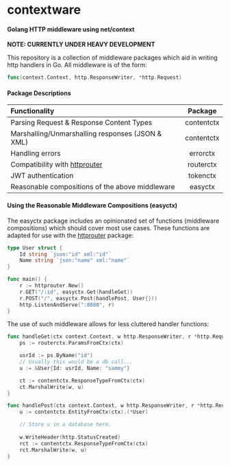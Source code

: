 # contextware

#### Golang HTTP middleware using net/context
**NOTE: CURRENTLY UNDER HEAVY DEVELOPMENT**

This repository is a collection of middleware packages which aid in writing http handlers in Go. All middleware is of the form:
```Go
func(context.Context, http.ResponseWriter, *http.Request) 
```

#### Package Descriptions
| Functionality | Package |
|:--------------|:--------:|
| Parsing Request & Response Content Types | contentctx |
| Marshalling/Unmarshalling responses (JSON & XML) | contentctx |
| Handling errors | errorctx |
| Compatibility with [httprouter](https://github.com/julienschmidt/httprouter) | routerctx |
| JWT authentication | tokenctx |
| Reasonable compositions of the above middleware | easyctx |

#### Using the Reasonable Middleware Compositions (easyctx)
The easyctx package includes an opinionated set of functions (middleware compositions) which should cover most use cases. These functions are adapted for use with the [httprouter](https://github.com/julienschmidt/httprouter) package:
```Go
type User struct {
    Id string `json:"id" xml:"id"`
    Name string `json:"name" xml:"name"`
}

func main() {
    r := httprouter.New()
    r.GET("/:id", easyctx.Get(handleGet))
    r.POST("/", easyctx.Post(handlePost, User{}))
    http.ListenAndServe(":8080", r)
}
```
The use of such middleware allows for less cluttered handler functions:
```Go
func handleGet(ctx context.Context, w http.ResponseWriter, r *http.Request) {
    ps := routerctx.ParamsFromCtx(ctx)

    usrId := ps.ByName("id")
    // Usually this would be a db call...
    u := &User{Id: usrId, Name: "sammy"}

    ct := contentctx.ResponseTypeFromCtx(ctx)
    ct.MarshalWrite(w, u)
}

func handlePost(ctx context.Context, w http.ResponseWriter, r *http.Request) {
    u := contentctx.EntityFromCtx(ctx).(*User)

    // Store u in a database here.
    
    w.WriteHeader(http.StatusCreated)
    rct := contentctx.ResponseTypeFromCtx(ctx)
    rct.MarshalWrite(w, u)
}
```
